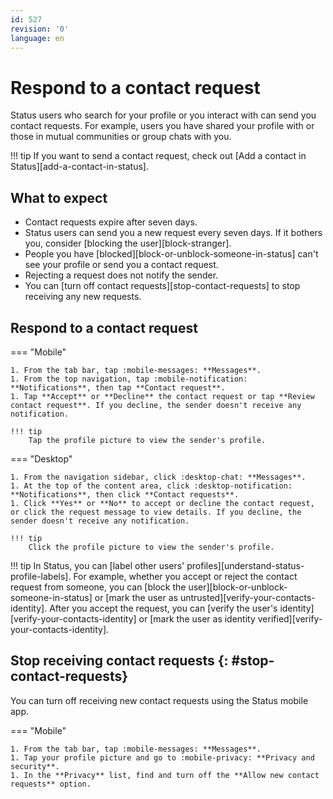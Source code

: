 ```yaml
---
id: 527
revision: '0'
language: en
---
```


# Respond to a contact request

Status users who search for your profile or you interact with can send you contact requests. For example, users you have shared your profile with or those in mutual communities or group chats with you.

!!! tip
If you want to send a contact request, check out [Add a contact in Status][add-a-contact-in-status].

## What to expect

- Contact requests expire after seven days.
- Status users can send you a new request every seven days. If it bothers you, consider [blocking the user][block-stranger].
- People you have [blocked][block-or-unblock-someone-in-status] can't see your profile or send you a contact request.
- Rejecting a request does not notify the sender.
- You can [turn off contact requests][stop-contact-requests] to stop receiving any new requests.

## Respond to a contact request

=== "Mobile"

    1. From the tab bar, tap :mobile-messages: **Messages**.
    1. From the top navigation, tap :mobile-notification: **Notifications**, then tap **Contact request**.
    1. Tap **Accept** or **Decline** the contact request or tap **Review contact request**. If you decline, the sender doesn't receive any notification.

    !!! tip
        Tap the profile picture to view the sender's profile.

=== "Desktop"

    1. From the navigation sidebar, click :desktop-chat: **Messages**.
    1. At the top of the content area, click :desktop-notification: **Notifications**, then click **Contact requests**.
    1. Click **Yes** or **No** to accept or decline the contact request, or click the request message to view details. If you decline, the sender doesn't receive any notification.

    !!! tip
        Click the profile picture to view the sender's profile.

!!! tip
In Status, you can [label other users' profiles][understand-status-profile-labels]. For example, whether you accept or reject the contact request from someone, you can [block the user][block-or-unblock-someone-in-status] or [mark the user as untrusted][verify-your-contacts-identity]. After you accept the request, you can [verify the user's identity][verify-your-contacts-identity] or [mark the user as identity verified][verify-your-contacts-identity].

## Stop receiving contact requests {: #stop-contact-requests}

You can turn off receiving new contact requests using the Status mobile app.

=== "Mobile"

    1. From the tab bar, tap :mobile-messages: **Messages**.
    1. Tap your profile picture and go to :mobile-privacy: **Privacy and security**.
    1. In the **Privacy** list, find and turn off the **Allow new contact requests** option.
